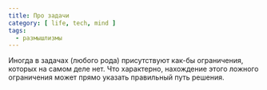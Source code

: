 ```yaml
---
title: Про задачи
category: [ life, tech, mind ]
tags:
  - размышлизмы
---
```

Иногда в задачах (любого рода) присутствуют как-бы ограничения, которых на самом деле нет. Что характерно,
нахождение этого ложного ограничения может прямо указать правильный путь решения.
